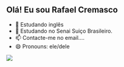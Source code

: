 ## Olá! Eu sou Rafael Cremasco

- 🔭 Estudando inglês
- 🌱 Estudando no Senai Suiço Brasileiro.
- 📫 Contacte-me no email.... 
- 😄 Pronouns: ele/dele
  

<picture>
  <source
    srcset="https://github-readme-stats.vercel.app/api?username=anuraghazra&show_icons=true&theme=dark"
    media="(prefers-color-scheme: dark)"
  />
  <source
    srcset="https://github-readme-stats.vercel.app/api?username=anuraghazra&show_icons=true"
    media="(prefers-color-scheme: light), (prefers-color-scheme: no-preference)"
  />
  <img src="https://github-readme-stats.vercel.app/api?username=anuraghazra&show_icons=true" />
</picture>
